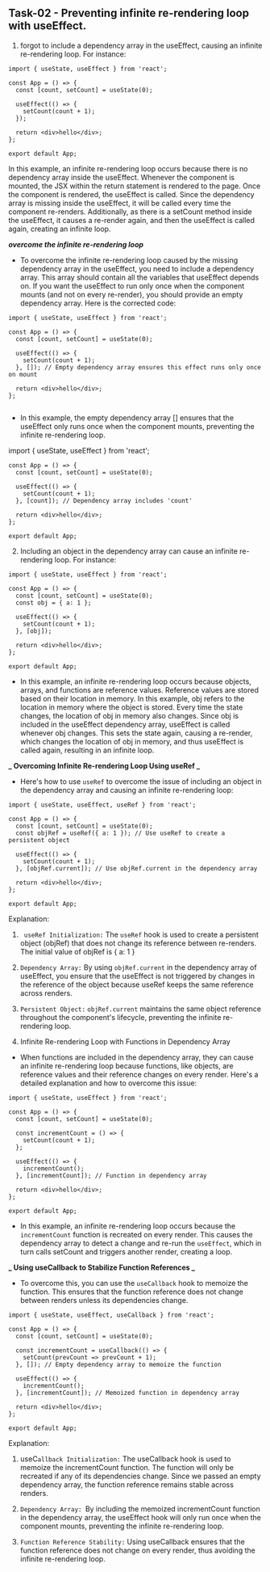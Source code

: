 ## Task-02 - Preventing infinite re-rendering loop with useEffect.

1. forgot to include a dependency array in the useEffect, causing an infinite re-rendering loop.
   For instance:

```
import { useState, useEffect } from 'react';

const App = () => {
  const [count, setCount] = useState(0);

  useEffect(() => {
    setCount(count + 1);
  });

  return <div>hello</div>;
};

export default App;

```

In this example, an infinite re-rendering loop occurs because there is no dependency array inside the useEffect. Whenever the component is mounted, the JSX within the return statement is rendered to the page. Once the component is rendered, the useEffect is called. Since the dependency array is missing inside the useEffect, it will be called every time the component re-renders. Additionally, as there is a setCount method inside the useEffect, it causes a re-render again, and then the useEffect is called again, creating an infinite loop.

**_overcome the infinite re-rendering loop_**

- To overcome the infinite re-rendering loop caused by the missing dependency array in the useEffect, you need to include a dependency array. This array should contain all the variables that useEffect depends on. If you want the useEffect to run only once when the component mounts (and not on every re-render), you should provide an empty dependency array. Here is the corrected code:

```
import { useState, useEffect } from 'react';

const App = () => {
  const [count, setCount] = useState(0);

  useEffect(() => {
    setCount(count + 1);
  }, []); // Empty dependency array ensures this effect runs only once on mount

  return <div>hello</div>;
};


```

- In this example, the empty dependency array [] ensures that the useEffect only runs once when the component mounts, preventing the infinite re-rendering loop.

import { useState, useEffect } from 'react';

```
const App = () => {
  const [count, setCount] = useState(0);

  useEffect(() => {
    setCount(count + 1);
  }, [count]); // Dependency array includes 'count'

  return <div>hello</div>;
};

export default App;
```

2. Including an object in the dependency array can cause an infinite re-rendering loop.
   For instance:

```
import { useState, useEffect } from 'react';

const App = () => {
  const [count, setCount] = useState(0);
  const obj = { a: 1 };

  useEffect(() => {
    setCount(count + 1);
  }, [obj]);

  return <div>hello</div>;
};

export default App;
```

- In this example, an infinite re-rendering loop occurs because objects, arrays, and functions are reference values. Reference values are stored based on their location in memory. In this example, obj refers to the location in memory where the object is stored. Every time the state changes, the location of obj in memory also changes. Since obj is included in the useEffect dependency array, useEffect is called whenever obj changes. This sets the state again, causing a re-render, which changes the location of obj in memory, and thus useEffect is called again, resulting in an infinite loop.

**_ Overcoming Infinite Re-rendering Loop Using useRef _**

- Here's how to use `useRef` to overcome the issue of including an object in the dependency array and causing an infinite re-rendering loop:

```
import { useState, useEffect, useRef } from 'react';

const App = () => {
  const [count, setCount] = useState(0);
  const objRef = useRef({ a: 1 }); // Use useRef to create a persistent object

  useEffect(() => {
    setCount(count + 1);
  }, [objRef.current]); // Use objRef.current in the dependency array

  return <div>hello</div>;
};

export default App;
```

Explanation:

1. ` useRef Initialization:` The `useRef` hook is used to create a persistent object (objRef) that does not change its reference between re-renders. The initial value of objRef is { a: 1 }

2. `Dependency Array:` By using `objRef.current` in the dependency array of useEffect, you ensure that the useEffect is not triggered by changes in the reference of the object because useRef keeps the same reference across renders.
3. `Persistent Object:` `objRef.current` maintains the same object reference throughout the component's lifecycle, preventing the infinite re-rendering loop.

4. Infinite Re-rendering Loop with Functions in Dependency Array

- When functions are included in the dependency array, they can cause an infinite re-rendering loop because functions, like objects, are reference values and their reference changes on every render. Here's a detailed explanation and how to overcome this issue:

```
import { useState, useEffect } from 'react';

const App = () => {
  const [count, setCount] = useState(0);

  const incrementCount = () => {
    setCount(count + 1);
  };

  useEffect(() => {
    incrementCount();
  }, [incrementCount]); // Function in dependency array

  return <div>hello</div>;
};

export default App;
```

- In this example, an infinite re-rendering loop occurs because the `incrementCount` function is recreated on every render. This causes the dependency array to detect a change and re-run the `useEffect`, which in turn calls setCount and triggers another render, creating a loop.

**_ Using useCallback to Stabilize Function References _**

- To overcome this, you can use the `useCallback` hook to memoize the function. This ensures that the function reference does not change between renders unless its dependencies change.

```
import { useState, useEffect, useCallback } from 'react';

const App = () => {
  const [count, setCount] = useState(0);

  const incrementCount = useCallback(() => {
    setCount(prevCount => prevCount + 1);
  }, []); // Empty dependency array to memoize the function

  useEffect(() => {
    incrementCount();
  }, [incrementCount]); // Memoized function in dependency array

  return <div>hello</div>;
};

export default App;
```

Explanation:

1. useC`allback Initialization:` The useCallback hook is used to memoize the incrementCount function. The function will only be recreated if any of its dependencies change. Since we passed an empty dependency array, the function reference remains stable across renders.

2. `Dependency Array: `By including the memoized incrementCount function in the dependency array, the useEffect hook will only run once when the component mounts, preventing the infinite re-rendering loop.

3. `Function Reference Stability:` Using useCallback ensures that the function reference does not change on every render, thus avoiding the infinite re-rendering loop.
